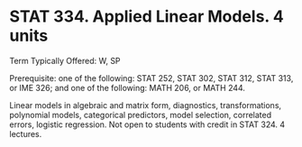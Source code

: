 # STAT 334. Applied Linear Models. 4 units

Term Typically Offered: W, SP

Prerequisite: one of the following: STAT 252, STAT 302, STAT 312, STAT 313, or IME 326; and one of the following: MATH 206, or MATH 244.

Linear models in algebraic and matrix form, diagnostics, transformations, polynomial models, categorical predictors, model selection, correlated errors, logistic regression. Not open to students with credit in STAT 324. 4 lectures.
